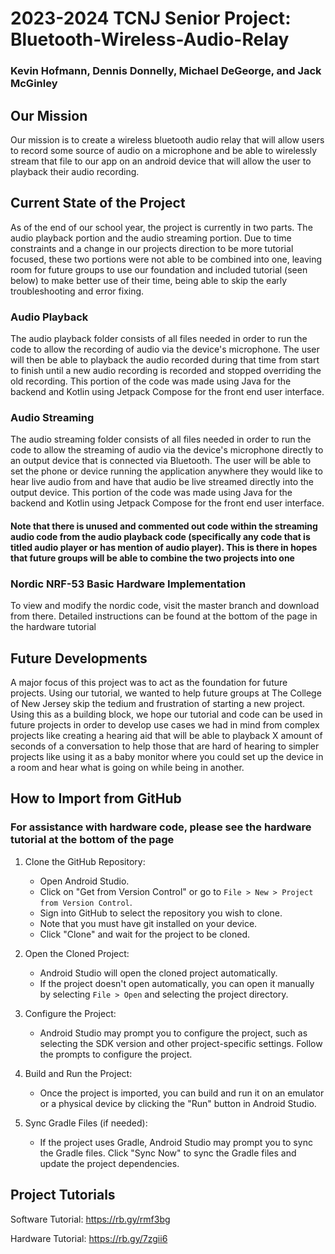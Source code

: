 # 2023-2024 TCNJ Senior Project: Bluetooth-Wireless-Audio-Relay
### Kevin Hofmann, Dennis Donnelly, Michael DeGeorge, and Jack McGinley

## Our Mission
Our mission is to create a wireless bluetooth audio relay that will allow users to record some source of audio on a microphone and be able to wirelessly stream that file to our app on an android device that will allow the user to playback their audio recording.

## Current State of the Project
As of the end of our school year, the project is currently in two parts. The audio playback portion and the audio streaming portion. Due to time constraints and a change in our projects direction to be more tutorial focused, these two portions were not able to be combined into one, leaving room for future groups to use our foundation and included tutorial (seen below) to make better use of their time, being able to skip the early troubleshooting and error fixing.
### Audio Playback
The audio playback folder consists of all files needed in order to run the code to allow the recording of audio via the device's microphone. The user will then be able to playback the audio recorded during that time from start to finish until a new audio recording is recorded and stopped overriding the old recording. This portion of the code was made using Java for the backend and Kotlin using Jetpack Compose for the front end user interface.
### Audio Streaming
The audio streaming folder consists of all files needed in order to run the code to allow the streaming of audio via the device's microphone directly to an output device that is connected via Bluetooth. The user will be able to set the phone or device running the application anywhere they would like to hear live audio from and have that audio be live streamed directly into the output device. This portion of the code was made using Java for the backend and Kotlin using Jetpack Compose for the front end user interface.
#### Note that there is unused and commented out code within the streaming audio code from the audio playback code (specifically any code that is titled audio player or has mention of audio player). This is there in hopes that future groups will be able to combine the two projects into one
### Nordic NRF-53 Basic Hardware Implementation
To view and modify the nordic code, visit the master branch and download from there. Detailed instructions can be found at the bottom of the page in the hardware tutorial

## Future Developments
A major focus of this project was to act as the foundation for future projects. Using our tutorial, we wanted to help future groups at The College of New Jersey skip the tedium and frustration of starting a new project. Using this as a building block, we hope our tutorial and code can be used in future projects in order to develop use cases we had in mind from complex projects like creating a hearing aid that will be able to playback X amount of seconds of a conversation to help those that are hard of hearing to simpler projects like using it as a baby monitor where you could set up the device in a room and hear what is going on while being in another.

## How to Import from GitHub
### For assistance with hardware code, please see the hardware tutorial at the bottom of the page
1. Clone the GitHub Repository:
   - Open Android Studio.
   - Click on "Get from Version Control" or go to `File > New > Project from Version Control`.
   - Sign into GitHub to select the repository you wish to clone.
   - Note that you must have git installed on your device.
   - Click "Clone" and wait for the project to be cloned.

2. Open the Cloned Project:
   - Android Studio will open the cloned project automatically.
   - If the project doesn't open automatically, you can open it manually by selecting `File > Open` and selecting the project directory.

3. Configure the Project:
   - Android Studio may prompt you to configure the project, such as selecting the SDK version and other project-specific settings. Follow the prompts to configure the project.

4. Build and Run the Project:
   - Once the project is imported, you can build and run it on an emulator or a physical device by clicking the "Run" button in Android Studio.

5. Sync Gradle Files (if needed):
   - If the project uses Gradle, Android Studio may prompt you to sync the Gradle files. Click "Sync Now" to sync the Gradle files and update the project dependencies.

## Project Tutorials
Software Tutorial: https://rb.gy/rmf3bg

Hardware Tutorial: https://rb.gy/7zgii6
